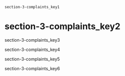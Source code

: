 ```ngMeta
section-3-complaints_key1
```
# section-3-complaints_key2
section-3-complaints_key3

section-3-complaints_key4

section-3-complaints_key5
 
section-3-complaints_key6